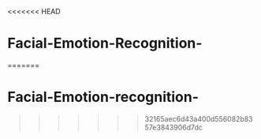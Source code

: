 <<<<<<< HEAD
# Facial-Emotion-Recognition-
=======
# Facial-Emotion-recognition-
>>>>>>> 32165aec6d43a400d556082b8357e3843906d7dc
